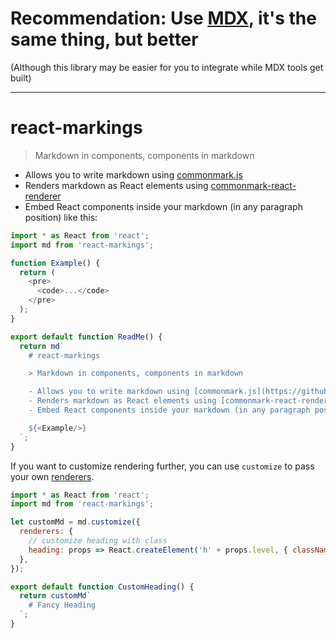 # Recommendation: Use [MDX](https://mdxjs.com), it's the same thing, but better

(Although this library may be easier for you to integrate while MDX tools get built)

---

# react-markings

> Markdown in components, components in markdown

- Allows you to write markdown using [commonmark.js](https://github.com/commonmark/commonmark.js)
- Renders markdown as React elements using [commonmark-react-renderer](https://github.com/rexxars/commonmark-react-renderer)
- Embed React components inside your markdown (in any paragraph position) like this:

```js
import * as React from 'react';
import md from 'react-markings';

function Example() {
  return (
    <pre>
      <code>...</code>
    </pre>
  );
}

export default function ReadMe() {
  return md`
    # react-markings

    > Markdown in components, components in markdown

    - Allows you to write markdown using [commonmark.js](https://github.com/commonmark/commonmark.js)
    - Renders markdown as React elements using [commonmark-react-renderer](https://github.com/rexxars/commonmark-react-renderer)
    - Embed React components inside your markdown (in any paragraph position) like this:

    ${<Example/>}
  `;
}
```

If you want to customize rendering further, you can use `customize` to pass your
own [renderers](https://github.com/rexxars/commonmark-react-renderer#type-renderer-options).

```js
import * as React from 'react';
import md from 'react-markings';

let customMd = md.customize({
  renderers: {
    // customize heading with class
    heading: props => React.createElement('h' + props.level, { className: 'fancy-heading' }, props.children),
  },
});

export default function CustomHeading() {
  return customMd`
    # Fancy Heading
  `;
}
```
